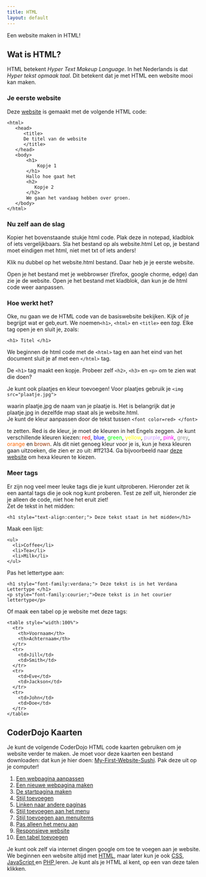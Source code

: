 ```yaml
---
title: HTML
layout: default
---
```

Een website maken in HTML!

Wat is HTML?
------------
HTML betekent *Hyper Text Makeup Language*. In het Nederlands is dat *Hyper tekst opmaak taal*. Dit betekent dat je met HTML een website mooi kan maken.

### Je eerste website
Deze [website](http://www.coderdojo-arnhem.nl/wp-content/uploads/2017/02/website.html) is gemaakt met de volgende HTML code:
```
<html>
   <head>
      <title>
      De titel van de website
      </title>
   </head>
   <body>
       <h1>
           Kopje 1
       </h1>
       Hallo hoe gaat het
       <h2>
          Kopje 2
       </h2>
       We gaan het vandaag hebben over groen.
   </body>
</html>
```

### Nu zelf aan de slag
Kopier het bovenstaande stukje html code. Plak deze in notepad, kladblok of iets vergelijkbaars. Sla het bestand op als website.html
Let op, je bestand moet eindigen met html, niet met txt of iets anders!

Klik nu dubbel op het website.html bestand. Daar heb je je eerste website.

Open je het bestand met je webbrowser (firefox, google chorme, edge) dan zie je de website.
Open je het bestand met kladblok, dan kun je de html code weer aanpassen.

### Hoe werkt het?
Oke, nu gaan we de HTML code van de basiswebsite bekijken. Kijk of je begrijpt wat er geb,eurt. We noemen`<h1>`, `<html>` en `<title>` een *tag*. Elke tag open je en sluit je, zoals:
```
<h1> Titel </h1>
```

We beginnen de html code met de `<html>` tag en aan het eind van het document sluit je af met een `</html>` tag.

De `<h1>` tag maakt een kopje. Probeer zelf `<h2>`, `<h3>` en `<p>` om te zien wat die doen?

Je kunt ook plaatjes en kleur toevoegen!
Voor plaatjes gebruik je `<img src="plaatje.jpg">`

waarin plaatje.jpg de naam van je plaatje is. Het is belangrijk dat je plaatje.jpg in dezelfde map staat als je website.html.<br />
Je kunt de kleur aanpassen door de tekst tussen
`<font color=red> </font>`

te zetten. Red is de kleur, je moet de kleuren in het Engels zeggen. Je kunt verschillende kleuren kiezen: <span style="color: #ff0000;">red</span>, <span style="color: #0000ff;">blue</span>, <span style="color: #00ff00;">green</span>, <span style="color: #ffff00;">yellow</span>, <span style="color: #cc99ff;">purple</span>, <span style="color: #ff00ff;">pink</span>, <span style="color: #999999;">grey</span>, <span style="color: #ff6600;">orange</span> en <span style="color: #993300;">brown</span>. Als dit niet genoeg kleur voor je is, kun je hexa kleuren gaan uitzoeken, die zien er zo uit: #ff2134. Ga bijvoorbeeld naar <a href="https://www.w3schools.com/colors/colors_picker.asp" target="_blank">deze website</a> om hexa kleuren te kiezen.

### Meer tags

Er zijn nog veel meer leuke tags die je kunt uitproberen. Hieronder zet ik een aantal tags die je ook nog kunt proberen. Test ze zelf uit, hieronder zie je alleen de code, niet hoe het eruit ziet!<br />
Zet de tekst in het midden:
```
<h1 style="text-align:center;"> Deze tekst staat in het midden</h1>
```

Maak een lijst:
```
<ul>
  <li>Coffee</li>
  <li>Tea</li>
  <li>Milk</li>
</ul>
```

Pas het lettertype aan:
```
<h1 style="font-family:verdana;"> Deze tekst is in het Verdana Lettertype </h1>
<p style="font-family:courier;">Deze tekst is in het courier lettertype</p>
```

Of maak een tabel op je website met deze tags:
```
<table style="width:100%">
  <tr>
    <th>Voornaam</th>
    <th>Achternaam</th>
  </tr>
  <tr>
    <td>Jill</td>
    <td>Smith</td>
  </tr>
  <tr>
    <td>Eve</td>
    <td>Jackson</td>
  </tr>
  <tr>
    <td>John</td>
    <td>Doe</td>
  </tr>
</table>
```

CoderDojo Kaarten
--------------------------------
Je kunt de volgende CoderDojo HTML code kaarten gebruiken om je website verder te maken. Je moet voor deze kaarten een bestand downloaden: dat kun je hier doen: <a href="http://www.coderdojo-arnhem.nl/wp-content/uploads/2017/02/My-First-Website-Sushi.zip" rel="">My-First-Website-Sushi</a>. Pak deze uit op je computer!

  1. [Een webpagina aanpassen](/static/pdf/1-Een-webpagina-aanpassen.pdf)
  2. [Een nieuwe webpagina maken](/static/pdf/2-Een-nieuwe-webpagina-maken.pdf)
  3. [De startpagina maken](/static/pdf/3-De-startpagina-maken.pdf)
  4. [Stijl toevoegen](/static/pdf/4-Stijl-toevoegen.pdf)
  5. [Linken naar andere paginas](/static/pdf/5-Linken-naar-andere-paginas.pdf)
  6. [Stijl toevoegen aan het menu](/static/pdf/6-Stijl-toevoegen-aan-het-menu.pdf)
  7. [Stijl toevoegen aan menuitems](/static/pdf/7-Stijl-toevoegen-aan-menuitems.pdf)
  8. [Pas alleen het menu aan](/static/pdf/8-Pas-alleen-het-menu-aan.pdf)
  9. [Responsieve website](/static/pdf/9-Responsieve-website.pdf)
  10. [Een tabel toevoegen](/static/pdf/10-Een-tabel-toevoegen.pdf)

Je kunt ook zelf via internet dingen google om toe te voegen aan je website. We beginnen een website altijd met <a href="https://www.w3schools.com/html/default.asp" target="_blank">HTML</a>, maar later kun je ook <a href="https://www.w3schools.com/css/default.asp" target="_blank">CSS</a>, <a href="https://www.w3schools.com/js/default.asp" target="_blank">JavaScript </a>en <a href="https://www.w3schools.com/php/default.asp" target="_blank">PHP </a>leren. Je kunt als je HTML al kent, op een van deze talen klikken.